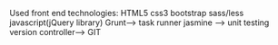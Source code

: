 Used front end technologies: HTML5 css3 bootstrap sass/less javascript(jQuery library) Grunt--> task runner jasmine --> unit testing version controller--> GIT

